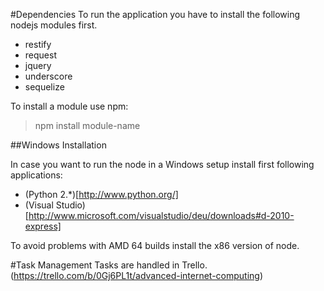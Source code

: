 #Dependencies
To run the application you have to install the following nodejs modules first.
* restify
* request
* jquery
* underscore
* sequelize

To install a module use npm:
> npm install module-name

##Windows Installation

In case you want to run the node in a Windows setup install first following applications:
* (Python 2.*)[http://www.python.org/]
* (Visual Studio)[http://www.microsoft.com/visualstudio/deu/downloads#d-2010-express]

To avoid problems with AMD 64 builds install the x86 version of node.

#Task Management
Tasks are handled in Trello. (https://trello.com/b/0Gj6PL1t/advanced-internet-computing)